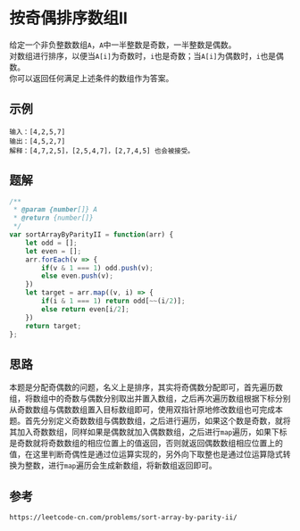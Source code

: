 # 按奇偶排序数组II
给定一个非负整数数组`A`，`A`中一半整数是奇数，一半整数是偶数。  
对数组进行排序，以便当`A[i]`为奇数时，`i`也是奇数；当`A[i]`为偶数时，`i`也是偶数。  
你可以返回任何满足上述条件的数组作为答案。

## 示例

```
输入：[4,2,5,7]
输出：[4,5,2,7]
解释：[4,7,2,5]，[2,5,4,7]，[2,7,4,5] 也会被接受。
```

## 题解

```javascript
/**
 * @param {number[]} A
 * @return {number[]}
 */
var sortArrayByParityII = function(arr) {
    let odd = [];
    let even = [];
    arr.forEach(v => {
        if(v & 1 === 1) odd.push(v);
        else even.push(v);
    })
    let target = arr.map((v, i) => {
        if(i & 1 === 1) return odd[~~(i/2)];
        else return even[i/2];
    })
    return target;
};
```

## 思路
本题是分配奇偶数的问题，名义上是排序，其实将奇偶数分配即可，首先遍历数组，将数组中的奇数与偶数分别取出并置入数组，之后再次遍历数组根据下标分别从奇数数组与偶数数组置入目标数组即可，使用双指针原地修改数组也可完成本题。首先分别定义奇数数组与偶数数组，之后进行遍历，如果这个数是奇数，就将其加入奇数数组，同样如果是偶数就加入偶数数组，之后进行`map`遍历，如果下标是奇数就将奇数数组的相应位置上的值返回，否则就返回偶数数组相应位置上的值，在这里判断奇偶性是通过位运算实现的，另外向下取整也是通过位运算隐式转换为整数，进行`map`遍历会生成新数组，将新数组返回即可。



## 参考

```
https://leetcode-cn.com/problems/sort-array-by-parity-ii/
```

